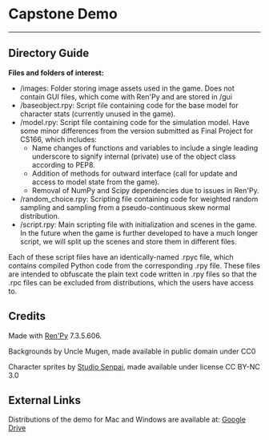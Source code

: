 # Capstone Demo
---
## Directory Guide

**Files and folders of interest:**

- /images: Folder storing image assets used in the game. Does not contain GUI files, which come with Ren'Py and are stored in /gui
- /baseobject.rpy: Script file containing code for the base model for character stats (currently unused in the game).
- /model.rpy: Script file containing code for the simulation model. Have some minor differences from the version submitted as Final Project for CS166, which includes:
  + Name changes of functions and variables to include a single leading underscore to signify internal (private) use of the object class according to PEP8.
  + Addition of methods for outward interface (call for update and access to model state from the game).
  + Removal of NumPy and Scipy dependencies due to issues in Ren'Py.
 - /random_choice.rpy: Scripting file containing code for weighted random sampling and sampling from a pseudo-continuous skew normal distribution.
 - /script.rpy: Main scripting file with initialization and scenes in the game. In the future when the game is further developed to have a much longer script, we will split up the scenes and store them in different files.
 
 Each of these script files have an identically-named .rpyc file, which contains compiled Python code from the corresponding .rpy file. These files are intended to obfuscate the plain text code written in .rpy files so that the .rpc files can be excluded from distributions, which the users have access to.
 
 ## Credits
Made with [Ren'Py](https://www.renpy.org/) 7.3.5.606.
 
Backgrounds by Uncle Mugen, made available in public domain under CC0

Character sprites by [Studio Senpai](https://studiosenpaigames.wixsite.com/studiosenpaigames), made available under license CC BY-NC 3.0

## External Links
Distributions of the demo for Mac and Windows are available at: [Google Drive](https://drive.google.com/open?id=1L9z9K4uG5f1p2aC78p-NOf77vLd2NpN0)

